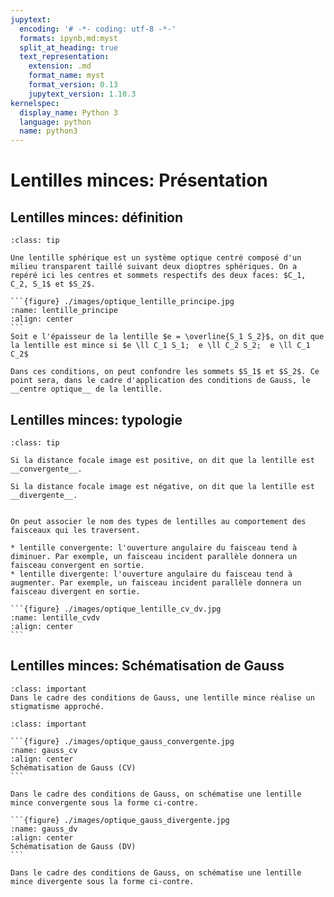 ```yaml
---
jupytext:
  encoding: '# -*- coding: utf-8 -*-'
  formats: ipynb,md:myst
  split_at_heading: true
  text_representation:
    extension: .md
    format_name: myst
    format_version: 0.13
    jupytext_version: 1.10.3
kernelspec:
  display_name: Python 3
  language: python
  name: python3
---
```


# Lentilles minces: Présentation

## Lentilles minces: définition

````{admonition} Définition : Lentille sphérique mince
:class: tip

Une lentille sphérique est un système optique centré composé d'un milieu transparent taillé suivant deux dioptres sphériques. On a repéré ici les centres et sommets respectifs des deux faces: $C_1, C_2, S_1$ et $S_2$.

```{figure} ./images/optique_lentille_principe.jpg
:name: lentille_principe
:align: center
```
Soit e l'épaisseur de la lentille $e = \overline{S_1 S_2}$, on dit que la lentille est mince si $e \ll C_1 S_1;  e \ll C_2 S_2;  e \ll C_1 C_2$

Dans ces conditions, on peut confondre les sommets $S_1$ et $S_2$. Ce point sera, dans le cadre d'application des conditions de Gauss, le __centre optique__ de la lentille.
````

## Lentilles minces: typologie

````{admonition} Définition : Lentilles divergente et convergente
:class: tip

Si la distance focale image est positive, on dit que la lentille est __convergente__.

Si la distance focale image est négative, on dit que la lentille est __divergente__.
````

````{dropdown} Remarque

On peut associer le nom des types de lentilles au comportement des faisceaux qui les traversent.

* lentille convergente: l'ouverture angulaire du faisceau tend à diminuer. Par exemple, un faisceau incident parallèle donnera un faisceau convergent en sortie.
* lentille divergente: l'ouverture angulaire du faisceau tend à augmenter. Par exemple, un faisceau incident parallèle donnera un faisceau divergent en sortie.

```{figure} ./images/optique_lentille_cv_dv.jpg
:name: lentille_cvdv
:align: center
```
````

## Lentilles minces: Schématisation de Gauss

````{admonition} Stigmatisme approché
:class: important
Dans le cadre des conditions de Gauss, une lentille mince réalise un stigmatisme approché.
````

````{admonition} Fondamental : Schématisation de Gauss d'une lentille convergente
:class: important

```{figure} ./images/optique_gauss_convergente.jpg
:name: gauss_cv
:align: center
Schématisation de Gauss (CV)
```

Dans le cadre des conditions de Gauss, on schématise une lentille mince convergente sous la forme ci-contre.

```{figure} ./images/optique_gauss_divergente.jpg
:name: gauss_dv
:align: center
Schématisation de Gauss (DV)
```

Dans le cadre des conditions de Gauss, on schématise une lentille mince divergente sous la forme ci-contre.
````

